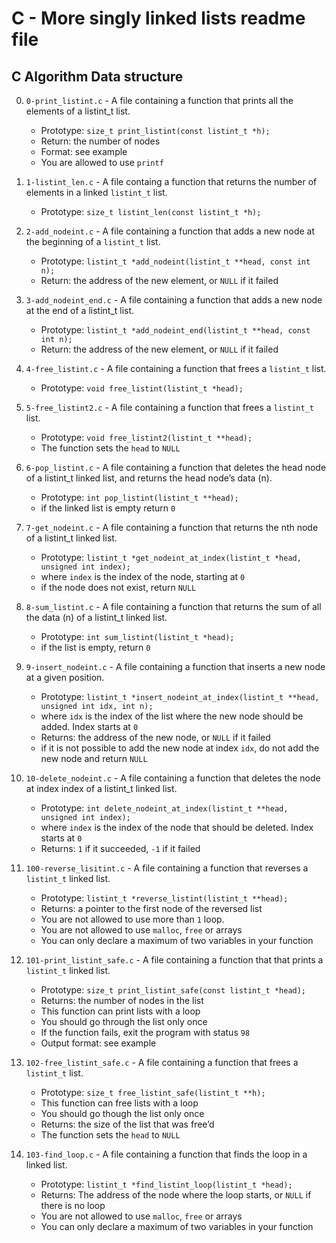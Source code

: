 # C - More singly linked lists readme file
## C Algorithm Data structure

0. `0-print_listint.c` - A file containing a function that prints all the elements of a listint_t list.

	* Prototype: `size_t print_listint(const listint_t *h);`
	* Return: the number of nodes
	* Format: see example
	* You are allowed to use `printf`

1. `1-listint_len.c` - A file containg a function that returns the number of elements in a linked `listint_t` list.

	* Prototype: `size_t listint_len(const listint_t *h);`

2. `2-add_nodeint.c` - A file containing a function that adds a new node at the beginning of a `listint_t` list.

	* Prototype: `listint_t *add_nodeint(listint_t **head, const int n);`
	* Return: the address of the new element, or `NULL` if it failed

3. `3-add_nodeint_end.c` - A file containing a function that adds a new node at the end of a listint_t list.

	* Prototype: `listint_t *add_nodeint_end(listint_t **head, const int n);`
	* Return: the address of the new element, or `NULL` if it failed

4. `4-free_listint.c` - A file containing a function that frees a `listint_t` list.

	* Prototype: `void free_listint(listint_t *head);`

5. `5-free_listint2.c` - A file containing a function that frees a `listint_t` list.

	* Prototype: `void free_listint2(listint_t **head);`
	* The function sets the `head` to `NULL`

6. `6-pop_listint.c` - A file containing a function that deletes the head node of a listint_t linked list, and returns the head node’s data (n).

	* Prototype: `int pop_listint(listint_t **head);`
	* if the linked list is empty return `0`

7. `7-get_nodeint.c` - A file containing a function that returns the nth node of a listint_t linked list.

	* Prototype: `listint_t *get_nodeint_at_index(listint_t *head, unsigned int index);`
	* where `index` is the index of the node, starting at `0`
	* if the node does not exist, return `NULL`

8. `8-sum_listint.c` - A file containing a function that returns the sum of all the data (n) of a listint_t linked list.

	* Prototype: `int sum_listint(listint_t *head);`
	* if the list is empty, return `0`

9. `9-insert_nodeint.c` - A file containing a function that inserts a new node at a given position.

	* Prototype: `listint_t *insert_nodeint_at_index(listint_t **head, unsigned int idx, int n);`
	* where `idx` is the index of the list where the new node should be added. Index starts at `0`
	* Returns: the address of the new node, or `NULL` if it failed
	* if it is not possible to add the new node at index `idx`, do not add the new node and return `NULL`

10. `10-delete_nodeint.c` - A file containing a function that deletes the node at index index of a listint_t linked list.

	* Prototype: `int delete_nodeint_at_index(listint_t **head, unsigned int index);`
	* where `index` is the index of the node that should be deleted. Index starts at `0`
	* Returns: `1` if it succeeded, `-1` if it failed

11. `100-reverse_lisitint.c` - A file containing a function that reverses a `listint_t` linked list.

	* Prototype: `listint_t *reverse_listint(listint_t **head);`
	* Returns: a pointer to the first node of the reversed list
	* You are not allowed to use more than `1` loop.
	* You are not allowed to use `malloc`, `free` or arrays
	* You can only declare a maximum of two variables in your function

12. `101-print_listint_safe.c` - A file containing a function that that prints a `listint_t` linked list.

	* Prototype: `size_t print_listint_safe(const listint_t *head);`
	* Returns: the number of nodes in the list
	* This function can print lists with a loop
	* You should go through the list only once
	* If the function fails, exit the program with status `98`
	* Output format: see example

13. `102-free_listint_safe.c` - A file containing a function that frees a `listint_t` list.

	* Prototype: `size_t free_listint_safe(listint_t **h);`
	* This function can free lists with a loop
	* You should go though the list only once
	* Returns: the size of the list that was free’d
	* The function sets the `head` to `NULL`

14. `103-find_loop.c` - A file containing a function that finds the loop in a linked list.

	* Prototype: `listint_t *find_listint_loop(listint_t *head);`
	* Returns: The address of the node where the loop starts, or `NULL` if there is no loop
	* You are not allowed to use `malloc`, `free` or arrays
	* You can only declare a maximum of two variables in your function
